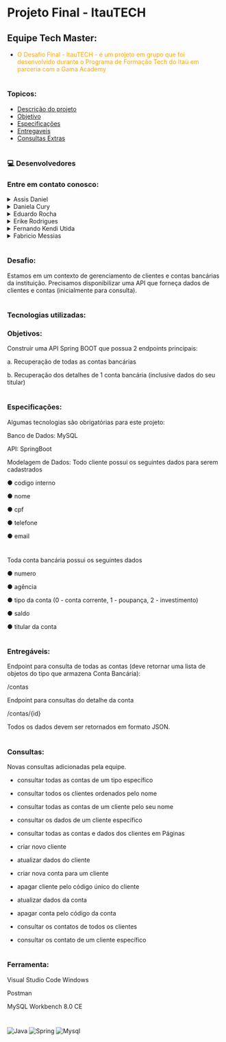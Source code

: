 
# Projeto Final - ItauTECH
## Equipe Tech Master:

- <p style="color: orange;">O Desafio Final - ItauTECH - é um projeto em grupo que foi desenvolvido durante o Programa de Formação Tech do Itaú em parceria com a Gama Academy</p>

#
### Topicos:

- [Descrição do projeto](#Desafio)
- [Objetivo ](#Objetivos)
- [Especificações](#Especificações)
- [Entregaveis](#Entregáveis)
- [Consultas Extras](#Consultas)

#
### 💻 Desenvolvedores 

### Entre em contato conosco:

<details>
    <summary>Assis Daniel</summary>

[![Linkedin](https://img.shields.io/badge/LinkedIn-0077B5?style=for-the-badge&logo=linkedin&logoColor=white)](https://www.linkedin.com/in/assis-daniel-sales-pcd-458570168/)
[![Github](https://img.shields.io/badge/GitHub-100000?style=for-the-badge&logo=github&logoColor=white)](https://github.com/AssDan)


</details>

<details>
    <summary>Daniela Cury</summary>

[![Linkedin](https://img.shields.io/badge/LinkedIn-0077B5?style=for-the-badge&logo=linkedin&logoColor=white)](https://www.linkedin.com/in/daniela-cury/)
[![Github](https://img.shields.io/badge/GitHub-100000?style=for-the-badge&logo=github&logoColor=white)](https://github.com/danicury06)

</details>

<details>
    <summary>Eduardo Rocha</summary>

[![Linkedin](https://img.shields.io/badge/LinkedIn-0077B5?style=for-the-badge&logo=linkedin&logoColor=white)](https://www.linkedin.com/in/eduardo-rocha-25870a1a6/)
[![Github](https://img.shields.io/badge/GitHub-100000?style=for-the-badge&logo=github&logoColor=white)](https://github.com/syaoranea)

</details>

<details>
    <summary>Erike Rodrigues</summary>

[![Linkedin](https://img.shields.io/badge/LinkedIn-0077B5?style=for-the-badge&logo=linkedin&logoColor=white)](https://www.linkedin.com/in/erike-rodrigues-b5b060213)
[![Github](https://img.shields.io/badge/GitHub-100000?style=for-the-badge&logo=github&logoColor=white)](https://github.com/Erike-Rodrigues)

</details>

<details>
    <summary>Fernando Kendi Utida</summary>

[![Linkedin](https://img.shields.io/badge/LinkedIn-0077B5?style=for-the-badge&logo=linkedin&logoColor=white)](https://www.linkedin.com/in/fedkendi/)
[![Github](https://img.shields.io/badge/GitHub-100000?style=for-the-badge&logo=github&logoColor=white)](https://github.com/fedkendi)

</details>

<details>
    <summary>Fabricio Messias</summary>

[![Linkedin](https://img.shields.io/badge/LinkedIn-0077B5?style=for-the-badge&logo=linkedin&logoColor=white)](https://www.linkedin.com/in/fabricio-messias/)
[![Github](https://img.shields.io/badge/GitHub-100000?style=for-the-badge&logo=github&logoColor=white)](https://github.com/FabricioMessias)

</details>

#
### Desafio:

Estamos em um contexto de gerenciamento de clientes e contas bancárias da instituição.
Precisamos disponibilizar uma API que forneça dados de clientes e contas (inicialmente para
consulta).
#

### Tecnologias utilizadas: 

### Objetivos:
Construir uma API Spring BOOT que possua 2 endpoints principais:

a. Recuperação de todas as contas bancárias

b. Recuperação dos detalhes de 1 conta bancária (inclusive dados do seu titular)
#

### Especificações:

Algumas tecnologias são obrigatórias para este projeto:

Banco de Dados: MySQL

API: SpringBoot

Modelagem de Dados:
Todo cliente possui os seguintes dados para serem cadastrados

● codigo interno

● nome

● cpf

● telefone

● email
#

Toda conta bancária possui os seguintes dados

● numero

● agência

● tipo da conta (0 - conta corrente, 1 - poupança, 2 - investimento)

● saldo

● titular da conta
#

### Entregáveis:

Endpoint para consulta de todas as contas (deve retornar uma lista de objetos do tipo
que armazena Conta Bancária):

/contas

Endpoint para consultas do detalhe da conta

/contas/{id}

Todos os dados devem ser retornados em formato JSON.

#
### Consultas:
 Novas consultas adicionadas pela equipe.

- consultar todas as contas de um tipo específico

- consultar todos os clientes ordenados pelo nome

- consultar todas as contas de um cliente pelo seu nome

- consultar os dados de um cliente específico

- consultar todas as contas e dados dos clientes em Páginas

- criar novo cliente

- atualizar dados do cliente

- criar nova conta para um cliente

- apagar cliente pelo código único do cliente

- atualizar dados da conta

- apagar conta pelo código da conta

- consultar os contatos de todos os clientes

- consultar os contato de um cliente específico

#
### Ferramenta:

Visual Studio Code Windows

Postman

MySQL Workbench 8.0 CE

#
<div style="display: inline_block">
    <img align="center" alt="Java" src="https://img.shields.io/badge/Java-ED8B00?style=for-the-badge&logo=java&logoColor=white" />
    <img align="center" alt="Spring" src="https://img.shields.io/badge/Spring-6DB33F?style=for-the-badge&logo=spring&logoColor=white" />
    <img align="center" alt="Mysql" src="https://img.shields.io/badge/MySQL-00000F?style=for-the-badge&logo=mysql&logoColor=white" />
</div>








